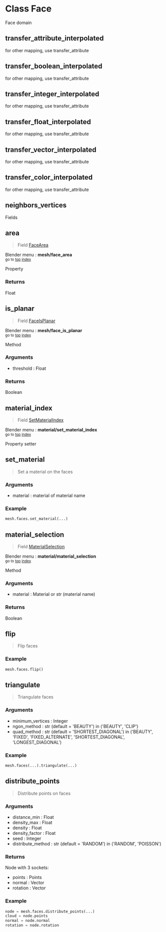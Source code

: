 
# Class Face

Face domain


## transfer_attribute_interpolated

<method GeometryNodeAttributeTransfer>

for other mapping, use transfer_attribute



## transfer_boolean_interpolated

<method GeometryNodeAttributeTransfer>

for other mapping, use transfer_attribute



## transfer_integer_interpolated

<method GeometryNodeAttributeTransfer>

for other mapping, use transfer_attribute



## transfer_float_interpolated

<method GeometryNodeAttributeTransfer>

for other mapping, use transfer_attribute



## transfer_vector_interpolated

<method GeometryNodeAttributeTransfer>

for other mapping, use transfer_attribute



## transfer_color_interpolated

<method GeometryNodeAttributeTransfer>

for other mapping, use transfer_attribute



## neighbors_vertices

Fields


## area

> Field [FaceArea](/docs/nodes/FaceArea.md)
  
Blender menu : **mesh/face_area**<br>
<sub>go to [top](#class-face) [index](/docs/index.md)</sub>

  Property

### Returns

Float



## is_planar

> Field [FaceIsPlanar](/docs/nodes/FaceIsPlanar.md)
  
Blender menu : **mesh/face_is_planar**<br>
<sub>go to [top](#class-face) [index](/docs/index.md)</sub>

  Method

### Arguments

- threshold : Float

### Returns

Boolean




## material_index

> Field [SetMaterialIndex](/docs/nodes/SetMaterialIndex.md)
  
Blender menu : **material/set_material_index**<br>
<sub>go to [top](#class-face) [index](/docs/index.md)</sub>

  Property setter
  
  

## set_material

> Set a material on the faces
  
<blid GeometryNodeSetMaterial>

### Arguments

- material : material of material name

### Example

```python
mesh.faces.set_material(...)
```



## material_selection

> Field [MaterialSelection](/docs/nodes/MaterialSelection.md)
  
Blender menu : **material/material_selection**<br>
<sub>go to [top](#class-face) [index](/docs/index.md)</sub>

  Method

### Arguments

- material : Material or str (material name)

### Returns

Boolean



## flip

> Flip faces
  
<blid GeometryNodeFlipFaces>

### Example

```python
mesh.faces.flip()
```




## triangulate

> Triangulate faces
  
<blid GeometryNodeTriangulate>

### Arguments

- minimum_vertices : Integer
- ngon_method : str (default = 'BEAUTY') in ('BEAUTY', 'CLIP')
- quad_method : str (default = 'SHORTEST_DIAGONAL') in ('BEAUTY', 'FIXED', 'FIXED_ALTERNATE', 'SHORTEST_DIAGONAL', 'LONGEST_DIAGONAL')

### Example

```python
mesh.faces(...).triangulate(...)
```



## distribute_points

> Distribute points on faces
  
<blid GeometryNodeDistributePointsOnFaces>

### Arguments

- distance_min : Float
- density_max : Float
- density : Float
- density_factor : Float
- seed : Integer
- distribute_method : str (default = 'RANDOM') in ('RANDOM', 'POISSON')

### Returns

Node with 3 sockets:
- points : Points
- normal : Vector
- rotation : Vector

### Example

```python
node = mesh.faces.distribute_points(...)
cloud = node.points
normal = node.normal
rotation = node.rotation
        
```



